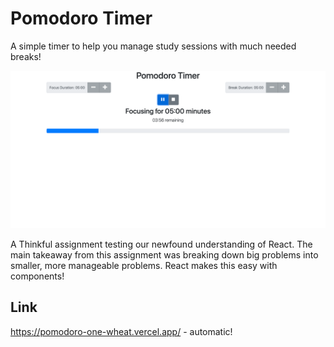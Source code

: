 # Pomodoro Timer
A simple timer to help you manage study sessions with much needed breaks!

![A screen shot of my Pomodoro Timer App](/public/images/Pomodoro.png "Pomodoro Timer")

A Thinkful assignment testing our newfound understanding of React. The main takeaway from this assignment was breaking down big problems into smaller, more manageable problems. React makes this easy with components!

## Link

https://pomodoro-one-wheat.vercel.app/ - automatic!
